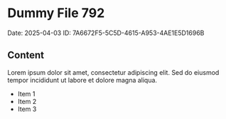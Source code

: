 # Dummy File 792

Date: 2025-04-03
ID: 7A6672F5-5C5D-4615-A953-4AE1E5D1696B

## Content

Lorem ipsum dolor sit amet, consectetur adipiscing elit.
Sed do eiusmod tempor incididunt ut labore et dolore magna aliqua.

* Item 1
* Item 2
* Item 3
